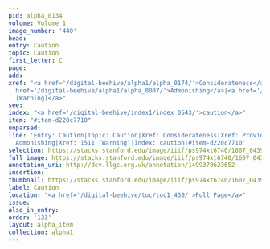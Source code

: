 ```yaml
---
pid: alpha_0134
volume: Volume 1
image_number: '440'
head:
entry: Caution
topic: Caution
first_letter: C
page:
add:
xref: "<a href='/digital-beehive/alpha1/alpha_0174/'>Considerateness</a>|<a href='/digital-beehive/alpha4/alpha_0759/'>Providence</a>|<a
  href='/digital-beehive/alpha1/alpha_0007/'>Admonishing</a>|<a href='/digital-beehive/num7/num_2233/'>1511
  [Warning]</a>"
see:
index: "<a href='/digital-beehive/index1/index_0543/'>caution</a>"
item: "#item-d220c7710"
unparsed:
line: 'Entry: Caution|Topic: Caution|Xref: Considerateness|Xref: Providence|Xref:
  Admonishing|Xref: 1511 [Warning]|Index: caution|#item-d220c7710'
selection: https://stacks.stanford.edu/image/iiif/ps974xt6740/1607_0439/861,3712,2949,487/full/0/default.jpg
full_image: https://stacks.stanford.edu/image/iiif/ps974xt6740/1607_0439/full/full/0/default.jpg
annotation_uri: http://dev.llgc.org.uk/annotation/1499370623652
insertion:
thumbnail: https://stacks.stanford.edu/image/iiif/ps974xt6740/1607_0439/861,3712,600,180/250,/0/default.jpg
label: Caution
location: "<a href='/digital-beehive/toc/toc1_430/'>Full Page</a>"
issue:
also_in_entry:
order: '133'
layout: alpha_item
collection: alpha1
---
```

